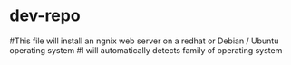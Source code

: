 # dev-repo
#This file will install an ngnix web server on a redhat or Debian / Ubuntu operating system
#I will automatically detects family of operating system
